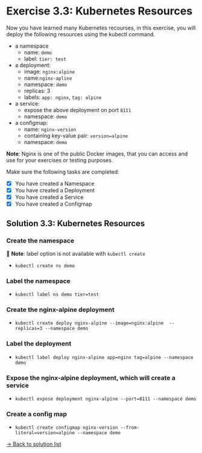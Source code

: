 # Exercise 3.3: Kubernetes Resources

Now you have learned many Kubernetes recourses, in this exercise, you will deploy the following resources using the kubectl command.

- a namespace
  - name: `demo`
  - label: `tier: test`
- a deployment:
  - image: `nginx:alpine`
  - name:`nginx-apline`
  - namespace: `demo`
  - replicas: 3
  - labels: `app: nginx`, `tag: alpine`
- a service:
  - expose the above deployment on port `8111`
  - namespace: `demo`
- a configmap:
  - name: `nginx-version`
  - containing key-value pair: `version=alpine`
  - namespace: `demo`

**Note**: Nginx is one of the public Docker images, that you can access and use for your exercises or testing purposes.

Make sure the following tasks are completed:

- [x] You have created a Namespace
- [x] You have created a Deployment
- [x] You have created a Service
- [x] You have created a Configmap

## Solution 3.3: Kubernetes Resources

### Create the namespace

:pushpin: **Note**: label option is not available with `kubectl create`

- `kubectl create ns demo`

### Label the namespace

- `kubectl label ns demo tier=test`

### Create the nginx-alpine deployment

- `kubectl create deploy nginx-alpine --image=nginx:alpine  --replicas=3 --namespace demo`

### Label the deployment

- `kubectl label deploy nginx-alpine app=nginx tag=alpine --namespace demo`

### Expose the nginx-alpine deployment, which will create a service

- `kubectl expose deployment nginx-alpine --port=8111 --namespace demo`

### Create a config map

- `kubectl create configmap nginx-version --from-literal=version=alpine --namespace demo`


[-> Back to solution list](../solution_list.md)
